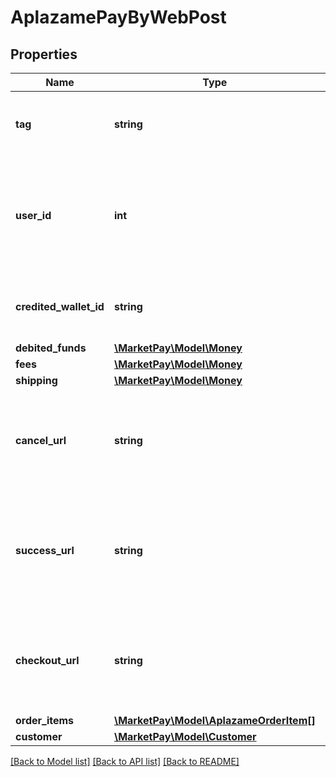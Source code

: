 # AplazamePayByWebPost

## Properties
Name | Type | Description | Notes
------------ | ------------- | ------------- | -------------
**tag** | **string** | Custom data that you can add to this item | [optional] 
**user_id** | **int** | Whether to save or not the card for future use. SaveCard and CardId are mutually exclusive | [optional] 
**credited_wallet_id** | **string** | The ID of the wallet where money will be credited | [optional] 
**debited_funds** | [**\MarketPay\Model\Money**](Money.md) |  | 
**fees** | [**\MarketPay\Model\Money**](Money.md) |  | [optional] 
**shipping** | [**\MarketPay\Model\Money**](Money.md) |  | [optional] 
**cancel_url** | **string** | Dirección (relativa a la tienda) a la que redirigirá en caso de error en el pago. | 
**success_url** | **string** | Dirección (relativa a la tienda) a la que redirigirá cuando se haya completado el pago. | 
**checkout_url** | **string** | Dirección a la que se redirigirá el usuario si escoge volver a la tienda (por omisión &#39;/&#39;). | [optional] 
**order_items** | [**\MarketPay\Model\AplazameOrderItem[]**](AplazameOrderItem.md) |  | 
**customer** | [**\MarketPay\Model\Customer**](Customer.md) |  | 

[[Back to Model list]](../README.md#documentation-for-models) [[Back to API list]](../README.md#documentation-for-api-endpoints) [[Back to README]](../README.md)


